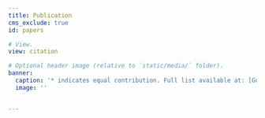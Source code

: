```yaml
---
title: Publication
cms_exclude: true
id: papers

# View.
view: citation

# Optional header image (relative to `static/media/` folder).
banner:
  caption: '* indicates equal contribution. Full list available at: [Google Scholar](https://scholar.google.com/citations?user=APspKoIAAAAJ&hl=en)'
  image: ''


---
```

